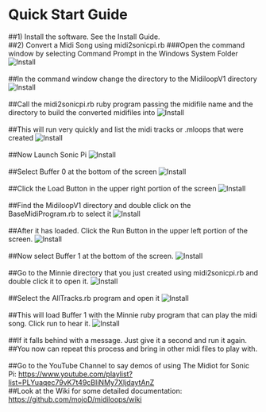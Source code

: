 # Quick Start Guide
##1) Install the software.  See the Install Guide.
<br>
##2) Convert a Midi Song using midi2sonicpi.rb
###Open the command window by selecting Command Prompt in the Windows System Folder
![Install](https://github.com/mojoD/midiloops/blob/master/images/zzz%20-%2011a.png)
<br><br>
##In the command window change the directory to the MidiloopV1 directory
![Install](https://github.com/mojoD/midiloops/blob/master/images/zzz%20-%2011.png)
<br><br>
##Call the midi2sonicpi.rb ruby program passing the midifile name and the directory to build the converted midifiles into
![Install](https://github.com/mojoD/midiloops/blob/master/images/zzz%20-%2012.png)
<br><br>
##This will run very quickly and list the midi tracks or .mloops that were created
![Install](https://github.com/mojoD/midiloops/blob/master/images/zzz%20-%2013.png)
<br><br>
##Now Launch Sonic Pi
![Install](https://github.com/mojoD/midiloops/blob/master/images/zzz%20-%2014.png)
<br><br>
##Select Buffer 0 at the bottom of the screen
![Install](https://github.com/mojoD/midiloops/blob/master/images/zzz%20-%2014b.png)
<br><br>
##Click the Load Button in the upper right portion of the screen
![Install](https://github.com/mojoD/midiloops/blob/master/images/zzz%20-%2014a.png)
<br><br>
##Find the MidiloopV1 directory and double click on the BaseMidiProgram.rb to select it
![Install](https://github.com/mojoD/midiloops/blob/master/images/zzz%20-%2015.png)
<br><br>
##After it has loaded.  Click the Run Button in the upper left portion of the screen.
![Install](https://github.com/mojoD/midiloops/blob/master/images/zzz%20-%2015a.png)
<br><br>
##Now select Buffer 1 at the bottom of the screen.
![Install](https://github.com/mojoD/midiloops/blob/master/images/zzz%20-%2016.png)
<br><br>
##Go to the Minnie directory that you just created using midi2sonicpi.rb and double click it to open it.
![Install](https://github.com/mojoD/midiloops/blob/master/images/zzz%20-%2017a.png)
<br><br>
##Select the AllTracks.rb program and open it
![Install](https://github.com/mojoD/midiloops/blob/master/images/zzz%20-%2018a.png)
<br><br>
##This will load Buffer 1 with the Minnie ruby program that can play the midi song.  Click run to hear it.
![Install](https://github.com/mojoD/midiloops/blob/master/images/zzz%20-%2019.png)
<br><br>
##If it falls behind with a message.  Just give it a second and run it again.
##You now can repeat this process and bring in other midi files to play with.
<br><br>
##Go to the YouTube Channel to say demos of using The Midiot for Sonic Pi:  https://www.youtube.com/playlist?list=PLYuaqec79vK7t49cBIiNMy7XIjdaytAnZ
<br>
##Look at the Wiki for some detailed documentation: https://github.com/mojoD/midiloops/wiki




